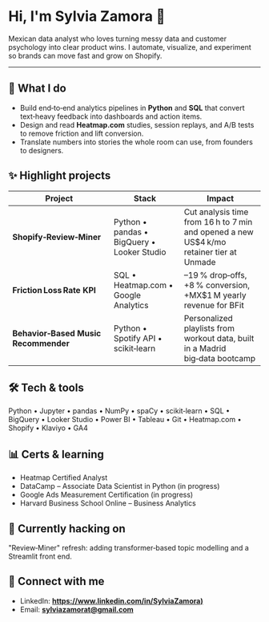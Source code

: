 # Hi, I'm **Sylvia Zamora** 👋

Mexican data analyst who loves turning messy data and customer psychology into clear product wins. I automate, visualize, and experiment so brands can move fast and grow on Shopify.

---

## 🚀 What I do
- Build end‑to‑end analytics pipelines in **Python** and **SQL** that convert text‑heavy feedback into dashboards and action items.
- Design and read **Heatmap.com** studies, session replays, and A/B tests to remove friction and lift conversion.
- Translate numbers into stories the whole room can use, from founders to designers.

## ✨ Highlight projects
| Project | Stack | Impact |
| --- | --- | --- |
| **Shopify‑Review‑Miner** | Python • pandas • BigQuery • Looker Studio | Cut analysis time from 16 h to 7 min and opened a new US$4 k/mo retainer tier at Unmade |
| **Friction Loss Rate KPI** | SQL • Heatmap.com • Google Analytics | –19 % drop‑offs, +8 % conversion, +MX$1 M yearly revenue for BFit |
| **Behavior‑Based Music Recommender** | Python • Spotify API • scikit‑learn | Personalized playlists from workout data, built in a Madrid big‑data bootcamp |

## 🛠️ Tech & tools
Python • Jupyter • pandas • NumPy • spaCy • scikit‑learn • SQL • BigQuery • Looker Studio • Power BI • Tableau • Git • Heatmap.com • Shopify • Klaviyo • GA4

## 📊 Certs & learning
- Heatmap Certified Analyst
- DataCamp – Associate Data Scientist in Python (in progress)
- Google Ads Measurement Certification (in progress)
- Harvard Business School Online – Business Analytics

## 🎯 Currently hacking on
"Review‑Miner" refresh: adding transformer‑based topic modelling and a Streamlit front end.

## 💌 Connect with me
- LinkedIn: **[https://www.linkedin.com/in/SylviaZamora)](https://www.linkedin.com/in/sylvia-zamora-trevi%C3%B1o-b2101818b/)**
- Email: **sylviazamorat@gmail.com**


